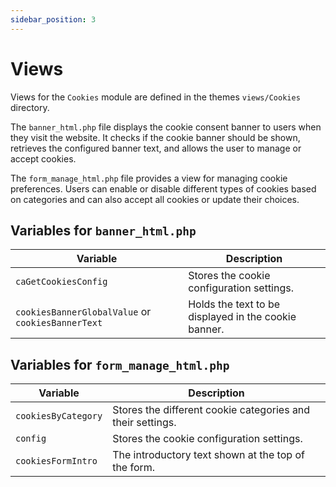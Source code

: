 ```yaml
---
sidebar_position: 3
---
```


# Views

Views for the `Cookies` module are defined in the themes `views/Cookies` directory.

The `banner_html.php` file displays the cookie consent banner to users when they visit the website. It checks if the cookie banner should be shown, retrieves the configured banner text, and allows the user to manage or accept cookies.

The `form_manage_html.php` file provides a view for managing cookie preferences. Users can enable or disable different types of cookies based on categories and can also accept all cookies or update their choices.

## Variables for `banner_html.php`

| Variable                   | Description                                                            |
|----------------------------|------------------------------------------------------------------------|
| `caGetCookiesConfig`       | Stores the cookie configuration settings.                              |
| `cookiesBannerGlobalValue` or `cookiesBannerText`| Holds the text to be displayed in the cookie banner.|

## Variables for `form_manage_html.php`

| Variable                   | Description                                                           |
|----------------------------|-----------------------------------------------------------------------|
| `cookiesByCategory`        | Stores the different cookie categories and their settings.            |
| `config`                   | Stores the cookie configuration settings.                             |
| `cookiesFormIntro`         | The introductory text shown at the top of the form.                   |
